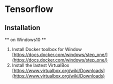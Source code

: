 # Tensorflow

## Installation

** on Windows10 **
1. Install Docker toolbox for Window [https://docs.docker.com/windows/step_one/](https://docs.docker.com/windows/step_one/)
2. Install the lastest VirtualBox [https://www.virtualbox.org/wiki/Downloads](https://www.virtualbox.org/wiki/Downloads)
